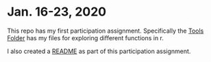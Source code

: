 # Jan. 16-23, 2020

This repo has my first participation assignment. Specifically the [Tools Folder](https://github.com/ansley9521/DataSci-participation/tree/master/Day%201/Tools)  has my files for exploring different functions in r. 

I also created a [README](https://github.com/ansley9521/DataSci-participation/blob/master/README.md) as part of this participation assignment.